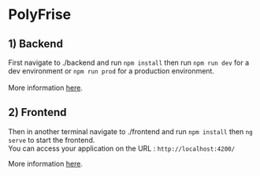 # PolyFrise

## 1) Backend

First navigate to ./backend and run `npm install` then run `npm run dev` for a dev environment or `npm run prod` for a production environment.
\
\
More information [here](./backend/README.md).
## 2) Frontend

Then in another terminal navigate to ./frontend and run `npm install` then `ng serve` to start the frontend.
\
You can access your application on the URL : `http://localhost:4200/`

More information [here](./frontend/README.md).
